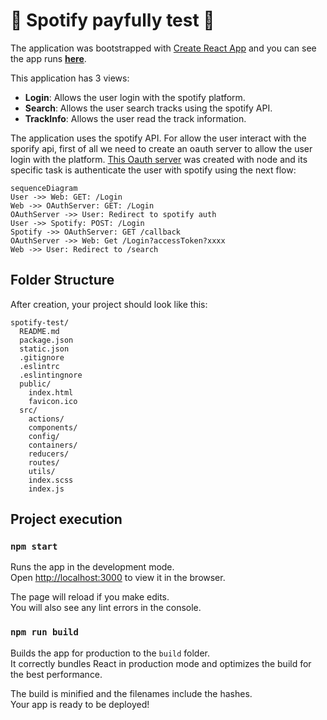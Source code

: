 # 🎵 Spotify payfully test 🎵 

The application was bootstrapped with [Create React App](https://github.com/facebookincubator/create-react-app) and you can see the app runs [**here**](https://payfully-spotify-test.herokuapp.com/).

This application has 3 views:
- **Login**: Allows the user login with the spotify platform.
- **Search**: Allows the user search tracks using the spotify API.
- **TrackInfo**: Allows the user read the track information.

The application uses the spotify API. For allow the user interact with the sporify api, first of all we need to create an oauth server to allow the user login with the platform. [This Oauth server](https://payfully-spotify-api-test.herokuapp.com/) was created with node and its specific task is authenticate the user with spotify using the next flow:

```mermaid
sequenceDiagram
User ->> Web: GET: /Login
Web ->> OAuthServer: GET: /Login
OAuthServer ->> User: Redirect to spotify auth
User ->> Spotify: POST: /Login
Spotify ->> OAuthServer: GET /callback
OAuthServer ->> Web: Get /Login?accessToken?xxxx
Web ->> User: Redirect to /search 
```

## Folder Structure

After creation, your project should look like this:

```
spotify-test/
  README.md
  package.json
  static.json
  .gitignore
  .eslintrc
  .eslintingnore
  public/
    index.html
    favicon.ico
  src/
    actions/
    components/
    config/
    containers/
    reducers/
    routes/
    utils/
    index.scss
    index.js
```

## Project execution
### `npm start`

Runs the app in the development mode.<br>
Open [http://localhost:3000](http://localhost:3000) to view it in the browser.

The page will reload if you make edits.<br>
You will also see any lint errors in the console.

### `npm run build`

Builds the app for production to the `build` folder.<br>
It correctly bundles React in production mode and optimizes the build for the best performance.

The build is minified and the filenames include the hashes.<br>
Your app is ready to be deployed!

